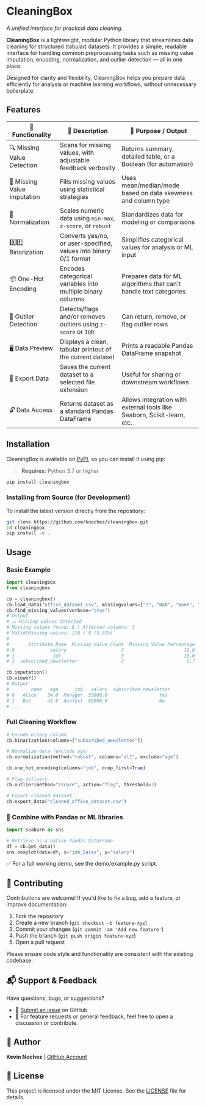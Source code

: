 # CleaningBox
_A unified interface for practical data cleaning._

**CleaningBox** is a lightweight, modular Python library that streamlines data cleaning for structured (tabular) datasets. It provides a simple, readable interface for handling common preprocessing tasks such as missing value imputation, encoding, normalization, and outlier detection — all in one place.

Designed for clarity and flexibility, CleaningBox helps you prepare data efficiently for analysis or machine learning workflows, without unnecessary boilerplate.

## Features

| 🔧 **Functionality**        | 📄 **Description**                                                | 🎯 **Purpose / Output**                                                 |
|-----------------------------|-------------------------------------------------------------------|-------------------------------------------------------------------------|
| 🔍 Missing Value Detection  | Scans for missing values, with adjustable feedback verbosity      | Returns summary, detailed table, or a Boolean (for automation)          |
| 🧩 Missing Value Imputation | Fills missing values using statistical strategies                 | Uses mean/median/mode based on data skewness and column type            |
| 📐 Normalization            | Scales numeric data using `min-max`, `z-score`, or `robust`       | Standardizes data for modeling or comparisons                           |
| 0️⃣1️⃣ Binarization         | Converts yes/no, or user-specified, values into binary 0/1 format | Simplifies categorical values for analysis or ML input                  |
| 📦 One-Hot Encoding         | Encodes categorical variables into multiple binary columns        | Prepares data for ML algorithms that can't handle text categories       |
| 🚨 Outlier Detection        | Detects/flags and/or removes outliers using `z-score` or `IQR`    | Can return, remove, or flag outlier rows                                |
| 🖥️ Data Preview            | Displays a clean, tabular printout of the current dataset         | Prints a readable Pandas DataFrame snapshot                             |
| 💾 Export Data              | Saves the current dataset to a selected file extension            | Useful for sharing or downstream workflows                              |
| 🔓 Data Access              | Returns dataset as a standard Pandas DataFrame                    | Allows integration with external tools like Seaborn, Scikit-learn, etc. |

## Installation

CleaningBox is available on [PyPI](https://pypi.org/), so you can install it using pip:
> **Requires**: Python 3.7 or higher
```bash
pip install cleaningbox
```

### Installing from Source (for Development)

To install the latest version directly from the repository:

```bash
git clone https://github.com/knochez/cleaningbox.git
cd cleaningbox
pip install -e .
```

## Usage

### Basic Example

```python
import cleaningbox
from cleaningbox

cb = cleaningbox()
cb.load_data("office_dataset.csv", missingvalues=["?", "NaN", "None", "/"])
cb.find_missing_values(verbose="true")
# Output
# ⚠️ Missing values detected
# Missing values found: 8 | Affected columns: 3
# Valid/Missing values: 210 / 8 (3.81%)
# 
#       Attribute_Name  Missing_Value_Count  Missing_Value_Percentage
# 0             salary                    3                      10.0
# 1              job                      3                      10.0
# 2  subscribed_newsletter                2                       6.7

cb.imputation()
cb.viewer()
# Output
#        name   age      job   salary  subscribed_newsletter
# 0   Alice    34.0  Manager  55000.0                   Yes
# 1   Bob      45.0  Analyst  62000.0                   No
# ...
```

### Full Cleaning Workflow
```python
# Encode binary column
cb.binarization(columns=["subscribed_newsletter"])

# Normalize data (exclude age)
cb.normalization(method="robust", columns="all", exclude="age")

cb.one_hot_encoding(columns="job", drop_first=True)

# Flag outliers
cb.outlier(method="zscore", action="flag", threshold=3)

# Export cleaned dataset
cb.export_data("cleaned_office_dataset.csv")
```

### 🧪 Combine with Pandas or ML libraries
```python
import seaborn as sns

# Retrieve as a native Pandas DataFrame
df = cb.get_data()
sns.boxplot(data=df, x="job_Sales", y="salary")
```
✅ For a full working demo, see the demo/example.py script.

## 🤝 Contributing

Contributions are welcome! If you'd like to fix a bug, add a feature, or improve documentation:

1. Fork the repository
2. Create a new branch (`git checkout -b feature-xyz`)
3. Commit your changes (`git commit -am 'Add new feature'`)
4. Push the branch (`git push origin feature-xyz`)
5. Open a pull request

Please ensure code style and functionality are consistent with the existing codebase.


## 📬 Support & Feedback

Have questions, bugs, or suggestions?

- 🐛 [Submit an issue](https://github.com/knochez/cleaningbox/issues) on GitHub
- 💬 For feature requests or general feedback, feel free to open a discussion or contribute.

## 👤 Author

**Kevin Nochez** | [GitHub Account](https://github.com/knochez)

## 📄 License

This project is licensed under the MIT License. See the [LICENSE](./LICENSE) file for details.
